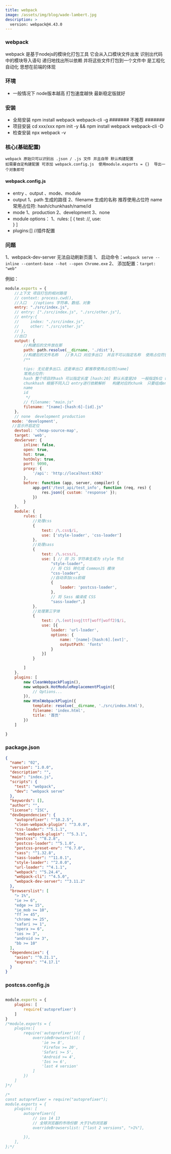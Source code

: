 ```yaml
---
title: webpack
image: /assets/img/blog/wade-lambert.jpg
description: >
  version: webpack@4.43.0
---
```


### webpack
webpack 是基于nodejs的模块化打包工具 它会从入口模块文件出发 识别出代码中的模块导入语句  递归地找出所以依赖 并将这些文件打包到一个文件中
是工程化 自动化 思想在前端的体现

### 环境
- 一般情况下 node版本越高 打包速度越快 最新稳定版就好

### 安装 
- 全局安装 npm install webpack webpack-cli -g  ####### 不推荐 #######
- 项目安装 cd xxx/xxx   npm init -y && npm install webpack webpack-cli -D
- 检查安装 npx webpack -v

### 核心(基础配置)
    webpack 原始只可以识别出 .json / .js 文件 并且自带 默认构建配置
    如需要自定构建配置 可添加 webpack.config.js  使用module.exports = {}  导出一个对象即可
    
#### webpack.config.js

- entry 、output 、mode、module
- output
   1、path     生成的路径
   2、filename 生成的名称  推荐使用占位符 name 
        常用占位符: hash/chunkhash/name/id
- mode 
   1、production
   2、development
   3、none
- module  options：
    1、rules: [
        {
           test: //,
           use:  
        }
    ]
- plugins:[]  //插件配置  

### 问题
1、webpack-dev-server 无法自动刷新页面
    1、 启动命令：```webpack serve --inline --content-base --hot --open Chrome.exe```
    2、 添加配置：```target: "web"```

例如：
``` javascript
module.exports = {
    //上下文 项目打包的相对路径
    // context: process.cwd(),
    //入口   //options 字符串、数组、对象
    entry: "./src/index.js",
    // entry: ["./src/index.js", "./src/other.js"],
    // entry:{
    //     index: "./src/index.js",
    //     other: "./src/other.js"
    // },
    //出口
    output: {
        //构建后的文件放在那
        path: path.resolve(__dirname, './dist'),
        //构建后的文件名称   //多入口 对应多出口  并且不可以指定名称  使用占位符[name]
        /**

        tips: 无论是多出口、还是单出口 都推荐使用占位符[name]
        常用占位符: 
        hash 整个项目的hash 可以指定长度 [hash:20] 默认长度是20  一般指定6位 每构建一次就会有一个新hash
        chunkhash 根据不同入口 entry进行依赖解析   构建对应的chunk  只要组成entry的模块没有内容改动  则对应hash不变
        name
        id
         */
        // filename: "main.js"
        filename: "[name]-[hash:6]-[id].js"
    },
    // none  development production  
   mode: 'development',
   //显示开启定位
    devtool: 'cheap-source-map',
    target: 'web',
    devServer: {
        inline: false,
        open: true,
        hot: true,
        hotOnly: true,
        port: 9090,
        proxy: {
            '/api': 'http://localhost:6363'
        },
        before: function (app, server, compiler) {
            app.get('/test_api/test_info', function (req, res) {
                res.json({ custom: 'response' });
            })
        }
    },
    module: {
        rules: [
            //处理css
            {
                test: /\.css$/i,
                use: ['style-loader', 'css-loader']
            },
            //处理sass
            {
                test: /\.scss/i,
                use: [ // 将 JS 字符串生成为 style 节点
                    "style-loader",
                    // 将 CSS 转化成 CommonJS 模块
                    "css-loader",
                    //自动添加css前缀
                    {
                        loader: 'postcss-loader',
                    },
                    // 将 Sass 编译成 CSS
                    "sass-loader",]
            },
            //处理第三字体
            {
                test: /\.(eot|svg|ttf|woff|woff2)$/i,
                use: [{
                    loader: 'url-loader',
                    options: {
                        name: '[name]-[hash:6].[ext]',
                        outputPath: 'fonts'
                    }
                }]
            }

        ]
    },
    plugins: [
        new CleanWebpackPlugin(),
        new webpack.HotModuleReplacementPlugin({
            // Options...
        }),
        new HtmlWebpackPlugin({
            template: resolve(__dirname, './src/index.html'),
            filename: 'index.html',
            title: '首页'
        })
    ]
   
}
```  

### package.json

``` json
{
  "name": "02",
  "version": "1.0.0",
  "description": "",
  "main": "index.js",
  "scripts": {
    "test": "webpack",
    "dev": "webpack serve"
  },
  "keywords": [],
  "author": "",
  "license": "ISC",
  "devDependencies": {
    "autoprefixer": "^10.2.5",
    "clean-webpack-plugin": "^3.0.0",
    "css-loader": "^5.1.1",
    "html-webpack-plugin": "^5.3.1",
    "postcss": "^8.2.8",
    "postcss-loader": "^5.1.0",
    "postcss-preset-env": "^6.7.0",
    "sass": "^1.32.8",
    "sass-loader": "^11.0.1",
    "style-loader": "^2.0.0",
    "url-loader": "^4.1.1",
    "webpack": "^5.24.4",
    "webpack-cli": "^4.5.0",
    "webpack-dev-server": "^3.11.2"
  },
  "browserslist": [
    "> 1%",
    "ie >= 6",
    "edge >= 15",
    "ie_mob >= 10",
    "ff >= 45",
    "chrome >= 25",
    "safari >= 1",
    "opera >= 6",
    "ios >= 3",
    "android >= 3",
    "bb >= 10"
  ],
  "dependencies": {
    "axios": "^0.21.1",
    "express": "^4.17.1"
  }
}

```

### postcss.config.js

```javascript

module.exports = {
    plugins: [
        require('autoprefixer')
    ]
}
/*module.exports = {
    plugins:[
        require('autoprefixer')({
            overrideBrowserslist: [
                'ie >= 8',
                'Firefox >= 20',
                'Safari >= 5',
                'Android >= 4',
                'Ios >= 6',
                'last 4 version'
            ]
        })
    ]
}*/

/*
const autoprefixer = require("autoprefixer");
module.exports = {
    plugins: [
        autoprefixer({
            // ios 14 13
            // 全球浏览器的市场份额 大于1%的浏览器
            overrideBrowserslist: ["last 2 versions", ">1%"],

        }),
    ],
};*/

```
               
   
   
   
   
   
        









  
